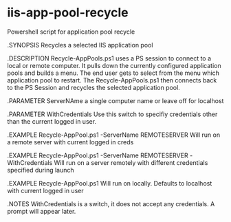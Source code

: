 # iis-app-pool-recycle
Powershell script for application pool recycle

.SYNOPSIS
Recycles a selected IIS application pool 

.DESCRIPTION
Recycle-AppPools.ps1 uses a PS session to connect to a local or remote computer. 
It pulls down the currently configured application pools and builds a menu. 
The end user gets to select from the menu which application pool to restart. 
The Recycle-AppPools.ps1 then connects back to the PS Session and recycles the selected application pool.

.PARAMETER ServerNAme 
a single computer name or leave off for localhost

.PARAMETER WithCredentials
Use this switch to specifiy credentials other than the current logged in user.

.EXAMPLE
Recycle-AppPool.ps1 -ServerName REMOTESERVER
Will run on a remote server with current logged in creds

.EXAMPLE 
Recycle-AppPool.ps1 -ServerName REMOTESERVER -WithCredentials
Will run on a server remotely with different credentials specified during launch

.EXAMPLE
Recycle-AppPool.ps1
Will run on locally. Defaults to localhost with current logged in user

.NOTES
WithCredentials is a switch, it does not accept any credentials. A prompt will appear later.

